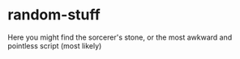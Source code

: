 # random-stuff
Here you might find the sorcerer's stone, or the most awkward and pointless script (most likely)
